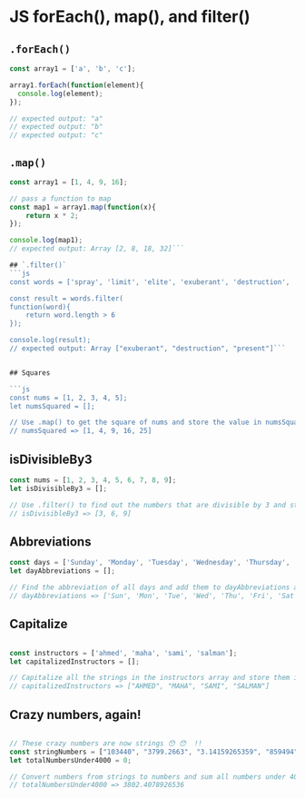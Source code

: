 # JS forEach(), map(), and filter()


## `.forEach()` 
```js
const array1 = ['a', 'b', 'c'];

array1.forEach(function(element){
  console.log(element);
});

// expected output: "a"
// expected output: "b"
// expected output: "c"
```

## `.map()` 
```js
const array1 = [1, 4, 9, 16];

// pass a function to map
const map1 = array1.map(function(x){
	return x * 2;
});

console.log(map1);
// expected output: Array [2, 8, 18, 32]```

## `.filter()` 
```js
const words = ['spray', 'limit', 'elite', 'exuberant', 'destruction', 'present'];

const result = words.filter(
function(word){
	return word.length > 6
});

console.log(result);
// expected output: Array ["exuberant", "destruction", "present"]```


## Squares

```js
const nums = [1, 2, 3, 4, 5];
let numsSquared = [];

// Use .map() to get the square of nums and store the value in numsSquared
// numsSquared => [1, 4, 9, 16, 25]
```

## isDivisibleBy3

```js
const nums = [1, 2, 3, 4, 5, 6, 7, 8, 9];
let isDivisibleBy3 = [];

// Use .filter() to find out the numbers that are divisible by 3 and store the value in isDivisibleBy3
// isDivisibleBy3 => [3, 6, 9]
```


## Abbreviations
```js
const days = ['Sunday', 'Monday', 'Tuesday', 'Wednesday', 'Thursday', 'Friday', 'Saturday'];
let dayAbbreviations = [];

// Find the abbreviation of all days and add them to dayAbbreviations array
// dayAbbreviations => ['Sun', 'Mon', 'Tue', 'Wed', 'Thu', 'Fri', 'Sat']

```

## Capitalize 


```js

const instructors = ['ahmed', 'maha', 'sami', 'salman'];
let capitalizedInstructors = [];

// Capitalize all the strings in the instructors array and store them in the array capitalizedInstructors.
// capitalizedInstructors => ["AHMED", "MAHA", "SAMI", "SALMAN"]

```


## Crazy numbers, again!

```js

// These crazy numbers are now strings 😯 😯  !!  
const stringNumbers = ["103440", "3799.2663", "3.14159265359", "859494", "59439"];
let totalNumbersUnder4000 = 0;

// Convert numbers from strings to numbers and sum all numbers under 4000 and store them in totalNumbersUnder4000
// totalNumbersUnder4000 => 3802.4078926536
